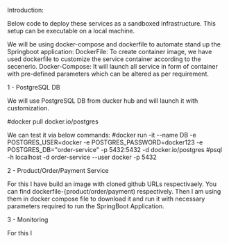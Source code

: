 Introduction:

Below code to deploy these services as a sandboxed infrastructure. This setup can be executable on a local machine.

We will be using docker-compose and dockerfile to automate stand up the Springboot application:
DockerFile: To create container image, we have used dockerfile to customize the service container according to the secenerio. 
Docker-Compose: It will launch all service in form of container with pre-defined parameters which can be altered as per requirement.




1 - PostgreSQL DB

We will use PostgreSQL DB from ducker hub and will launch it with customization.

#docker pull docker.io/postgres

We can test it via below commands:
#docker run -it --name DB -e POSTGRES_USER=docker -e POSTGRES_PASSWORD=docker123 -e POSTGRES_DB="order-service" -p 5432:5432 -d docker.io/postgres
#psql -h localhost -d order-service --user docker -p 5432


2 - Product/Order/Payment Service 

For this I have build an image with cloned github URLs respectivaely. You can find dockerfile-{product/order/payment) respectively. Then I am using them in docker compose file to download it and run it with necessary parameters required to run the SpringBoot Application.


3 - Monitoring 

For this I 
